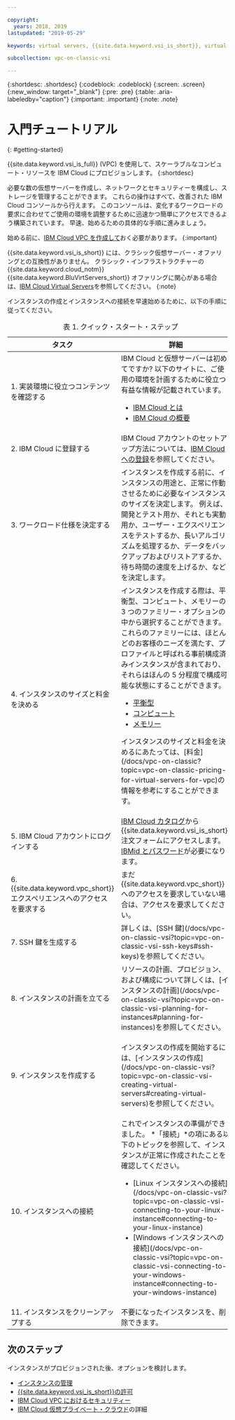 ```yaml
---

copyright:
  years: 2018, 2019
lastupdated: "2019-05-29"

keywords: virtual servers, {{site.data.keyword.vsi_is_short}}, virtual private cloud

subcollection: vpc-on-classic-vsi

---
```


{:shortdesc: .shortdesc}
{:codeblock: .codeblock}
{:screen: .screen}
{:new_window: target="_blank"}
{:pre: .pre}
{:table: .aria-labeledby="caption"}
{:important: .important}
{:note: .note}

# 入門チュートリアル
{: #getting-started}

{{site.data.keyword.vsi_is_full}} (VPC) を使用して、スケーラブルなコンピュート・リソースを IBM Cloud にプロビジョンします。
{:shortdesc}

必要な数の仮想サーバーを作成し、ネットワークとセキュリティーを構成し、ストレージを管理することができます。 これらの操作はすべて、改善された IBM Cloud コンソールから行えます。 このコンソールは、変化するワークロードの要求に合わせてご使用の環境を調整するために迅速かつ簡単にアクセスできるよう構築されています。 早速、始めるための具体的な手順に進みましょう。

始める前に、[IBM Cloud VPC を作成して](/docs/vpc-on-classic?topic=vpc-on-classic-getting-started)おく必要があります。
{:important}

{{site.data.keyword.vsi_is_short}} には、クラシック仮想サーバー・オファリングとの互換性がありません。 クラシック・インフラストラクチャーの {{site.data.keyword.cloud_notm}} {{site.data.keyword.BluVirtServers_short}} オファリングに関心がある場合は、[IBM Cloud Virtual Servers](/docs/vsi?topic=virtual-servers-getting-started-tutorial)を参照してください。
{:note}

<p>インスタンスの作成とインスタンスへの接続を早速始めるために、以下の手順に従ってください。
<table>
   <CAPTION>表 1. クイック・スタート・ステップ</CAPTION>
   <THEAD>
   <TR>
   <th>タスク</th>
   <th>詳細</th>
   </TR>
   </THEAD>
   <TBODY>
   <tr>
   <td>1. 実装環境に役立つコンテンツを確認する</td>
   <td>IBM Cloud と仮想サーバーは初めてですか? 以下のサイトに、ご使用の環境を計画するために役立つ有益な情報が記載されています。
      <ul>
      <li><a href="https://ibm.com/cloud-computing/">IBM Cloud とは</a></li>
      <li><a href="https://ibm.com/cloud/get-started">IBM Cloud の概要</a></li>
      <!-- <li><a href="https://www.ibm.com/cloud/virtual-servers">Virtual Servers</a></li> -->
      </ul>
      <!-- (Reviewers: This link will go to VSI for VPC section of marketing page when we have the URL) -->
   </td>
 <tr>
   <td>2. IBM Cloud に登録する</td>
   <td>IBM Cloud アカウントのセットアップ方法については、<a href="/docs/account?topic=account-signup#signup">IBM Cloud への登録</a>を参照してください。</td>
 <tr>
   <td>3. ワークロード仕様を決定する</td>
   <td>インスタンスを作成する前に、インスタンスの用途と、正常に作動させるために必要なインスタンスのサイズを決定します。 例えば、開発とテスト用か、それとも実動用か、ユーザー・エクスペリエンスをテストするか、長いアルゴリズムを処理するか、データをバックアップおよびリストアするか、待ち時間の速度を上げるか、などを決定します。</td>  
 <tr>
   <td>4. インスタンスのサイズと料金を決める</td>
   <td>インスタンスを作成する際は、平衡型、コンピュート、メモリーの 3 つのファミリー・オプションの中から選択することができます。 これらのファミリーには、ほとんどのお客様のニーズを満たす、プロファイルと呼ばれる事前構成済みインスタンスが含まれており、それらはほんの 5 分程度で構成可能な状態にすることができます。  
     <ul>
     <li><a href="/docs/vpc-on-classic-vsi?topic=vpc-on-classic-vsi-balanced#balanced">平衡型</a></li>
     <li><a href="/docs/vpc-on-classic-vsi?topic=vpc-on-classic-vsi-compute#compute">コンピュート</a></li>
     <li><a href="/docs/vpc-on-classic-vsi?topic=vpc-on-classic-vsi-memory#memory">メモリー</a></li>
     </ul>
  <p>インスタンスのサイズと料金を決めるにあたっては、[料金](/docs/vpc-on-classic?topic=vpc-on-classic-pricing-for-virtual-servers-for-vpc)の情報を参考にすることができます。</p></td>
 <tr>
   <td>5. IBM Cloud アカウントにログインする</td>
   <td><a href="https://console.bluemix.net/catalog/">IBM Cloud カタログ</a>から {{site.data.keyword.vsi_is_short}} 注文フォームにアクセスします。 <a href="/docs/customer-portal?topic=customer-portal-getting-started#getting-started">IBMid とパスワード</a>が必要になります。
   </td>
 <tr>
   <td>6. {{site.data.keyword.vpc_short}} エクスペリエンスへのアクセスを要求する</td>
   <td>まだ {{site.data.keyword.vpc_short}} へのアクセスを要求していない場合は、アクセスを要求してください。</td>
<tr>
<td>7. SSH 鍵を生成する</td>
<td> 詳しくは、[SSH 鍵](/docs/vpc-on-classic-vsi?topic=vpc-on-classic-vsi-ssh-keys#ssh-keys)を参照してください。</td>
<tr>
<td>8. インスタンスの計画を立てる</td>
<td> リソースの計画、プロビジョン、および構成について詳しくは、[インスタンスの計画](/docs/vpc-on-classic-vsi?topic=vpc-on-classic-vsi-planning-for-instances#planning-for-instances)を参照してください。</td>
<tr>
<td>9. インスタンスを作成する</td>
<td>
<p>
インスタンスの作成を開始するには、[インスタンスの作成](/docs/vpc-on-classic-vsi?topic=vpc-on-classic-vsi-creating-virtual-servers#creating-virtual-servers)を参照してください。
</td>  
<tr>
<td>10. インスタンスへの接続</td>
<td>これでインスタンスの準備ができました。 *「接続」*の項にある以下のトピックを参照して、インスタンスが正常に作成されたことを確認してください。
   <ul>
   <li>[Linux インスタンスへの接続](/docs/vpc-on-classic-vsi?topic=vpc-on-classic-vsi-connecting-to-your-linux-instance#connecting-to-your-linux-instance)</li>
   <li>[Windows インスタンスへの接続](/docs/vpc-on-classic-vsi?topic=vpc-on-classic-vsi-connecting-to-your-windows-instance#connecting-to-your-windows-instance)</li>
   </ul>
</td>
</td>
<tr>
<td>11. インスタンスをクリーンアップする</td>
<td>不要になったインスタンスを、削除できます。 </td>
</tr>
</TBODY>
</table>
</p>

## 次のステップ
インスタンスがプロビジョンされた後、オプションを検討します。
* [インスタンスの管理](/docs/vpc-on-classic-vsi?topic=vpc-on-classic-vsi-managing-virtual-server-instances#managing-virtual-server-instances)
* [{{site.data.keyword.vsi_is_short}}の許可](/docs/vpc-on-classic?topic=vpc-on-classic-about-vpc-infrastructure-resources#planning-virtual-servers-for-vpc-permissions)
* [IBM Cloud VPC におけるセキュリティー](/docs/vpc-on-classic-network?topic=vpc-on-classic-network-security-in-your-ibm-cloud-vpc)
* [IBM Cloud 仮想プライベート・クラウド](/docs/vpc-on-classic?topic=vpc-on-classic-about)の詳細
